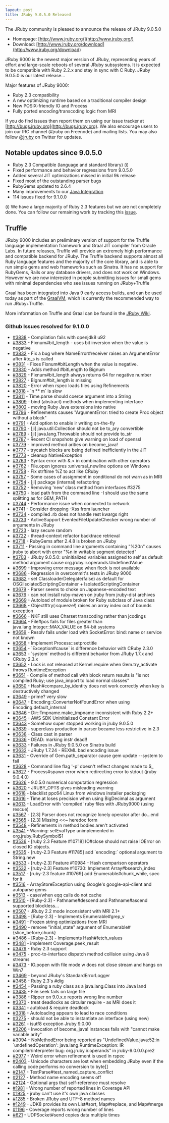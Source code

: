 ```yaml
---
layout: post
title: JRuby 9.0.5.0 Released
---
```

The JRuby community is pleased to announce the release of JRuby 9.0.5.0

- Homepage: [http://www.jruby.org/](http://www.jruby.org/)
- Download: [http://www.jruby.org/download](http://www.jruby.org/download)

JRuby 9000 is the newest major version of JRuby, representing years of effort and large-scale reboots of several JRuby subsystems.  It is expected to be compatible with Ruby 2.2.x and stay in sync with C Ruby.  JRuby 9.0.5.0 is our latest release...

Major features of JRuby 9000:

- Ruby 2.3 compatibility
- A new optimizing runtime based on a traditional compiler design
- New POSIX-friendly IO and Process
- Fully ported encoding/transcoding logic from MRI

If you do find issues then report them on using our issue tracker at [http://bugs.jruby.org](http://bugs.jruby.org). We also encourage users to join our IRC channel (#jruby on Freenode) and mailing lists. You may also follow [@jruby](https://twitter.com/jruby) on Twitter for updates.

## Notable updates since 9.0.5.0

- Ruby 2.3 Compatible (language and standard library) (i)
- Fixed performance and behavior regressions from 9.0.5.0
- Added several JIT optimizations missed in initial 9k release
- Fixed most of the outstanding parser bugs
- RubyGems updated to 2.6.4
- Many improvements to our [Java Integration](https://github.com/jruby/jruby/wiki/JRuby-9.1.0.0-Release-Notes#java-integration)
- 114 issues fixed for 9.1.0.0


(i) We have a large majority of Ruby 2.3 features but we are not completely done.  You can follow our remaining work by tracking this [issue](https://github.com/jruby/jruby/issues/3816).


## Truffle

JRuby 9000 includes an preliminary version of support for the Truffle language implementation framework and Graal JIT compiler from Oracle Labs. In future releases, Truffle will provide an extremely high performance and compatible backend for JRuby. The Truffle backend supports almost all Ruby language features and the majority of the core library, and is able to run simple gems and web frameworks such as Sinatra. It has no support for RubyGems, Rails or any database drivers, and does not work on Windows. However we are now interested in people submitting issues for small gems with minimal dependencies who see issues running on JRuby+Truffle

Graal has been integrated into Java 9 early access builds, and can be used today as part of the [GraalVM](https://github.com/jruby/jruby/wiki/Downloading-GraalVM), which is currently the recommended way to run JRuby+Truffle.

More information on Truffle and Graal can be found in the [JRuby Wiki](https://github.com/jruby/jruby/wiki/Truffle).

### Github Issues resolved for 9.1.0.0

<ul>
<li><a href="https://github.com/jruby/jruby/issues/3838">#3838</a> - Compilation fails with openjdk8 u92</li>
<li><a href="https://github.com/jruby/jruby/pull/3833">#3833</a> - Fixnum#bit_length - uses bit inversion when the value is negative</li>
<li><a href="https://github.com/jruby/jruby/pull/3832">#3832</a> - Fix a bug where NameError#receiver raises an ArgumentError after #to_s is called</li>
<li><a href="https://github.com/jruby/jruby/pull/3831">#3831</a> - Fixes Fixnum#bitLength when the value is negative.</li>
<li><a href="https://github.com/jruby/jruby/pull/3830">#3830</a> - Adds method #bitLength to Bignum</li>
<li><a href="https://github.com/jruby/jruby/issues/3829">#3829</a> - Fixnum#bit_length always returns 64 for negative number</li>
<li><a href="https://github.com/jruby/jruby/issues/3827">#3827</a> - Bignum#bit_length is missing</li>
<li><a href="https://github.com/jruby/jruby/issues/3820">#3820</a> - Error when rspec loads files using Refinements</li>
<li><a href="https://github.com/jruby/jruby/issues/3818">#3818</a> - `n ** m` is slow</li>
<li><a href="https://github.com/jruby/jruby/issues/3811">#3811</a> - Time.parse should coerce argument into a String</li>
<li><a href="https://github.com/jruby/jruby/pull/3809">#3809</a> - bind (abstract) methods when implementing interface</li>
<li><a href="https://github.com/jruby/jruby/pull/3802">#3802</a> - moving Ruby Java extensions into native</li>
<li><a href="https://github.com/jruby/jruby/issues/3796">#3796</a> - Refinements causes "ArgumentError: tried to create Proc object without a block"</li>
<li><a href="https://github.com/jruby/jruby/pull/3791">#3791</a> - Add option to enable ir writing on-the-fly</li>
<li><a href="https://github.com/jruby/jruby/issues/3790">#3790</a> - [ji] java.util.Collection should not be to_ary convertible</li>
<li><a href="https://github.com/jruby/jruby/issues/3789">#3789</a> - [ji] java.lang.Throwable should not provide to_str</li>
<li><a href="https://github.com/jruby/jruby/issues/3787">#3787</a> - Recent CI snapshots give warning on load of openssl</li>
<li><a href="https://github.com/jruby/jruby/pull/3779">#3779</a> - improved method arities on become_java!</li>
<li><a href="https://github.com/jruby/jruby/issues/3777">#3777</a> - trycatch blocks are being defined inefficiently in the JIT</li>
<li><a href="https://github.com/jruby/jruby/pull/3773">#3773</a> - cleanup NativeException</li>
<li><a href="https://github.com/jruby/jruby/issues/3763">#3763</a> - Syntax error with &.< in combination with other operators</li>
<li><a href="https://github.com/jruby/jruby/issues/3762">#3762</a> - File.open ignores :universal_newline options on Windows</li>
<li><a href="https://github.com/jruby/jruby/pull/3758">#3758</a> - Fix strftime %Z to act like CRuby</li>
<li><a href="https://github.com/jruby/jruby/issues/3757">#3757</a> - Some cases of assignment in conditional do not warn as in MRI</li>
<li><a href="https://github.com/jruby/jruby/pull/3754">#3754</a> - [ji] package (internal) refactoring</li>
<li><a href="https://github.com/jruby/jruby/pull/3752">#3752</a> - Removing 'new' class method from interfaces #3275</li>
<li><a href="https://github.com/jruby/jruby/issues/3750">#3750</a> - load path from the command line -I should use the same splitting as for GEM_PATH</li>
<li><a href="https://github.com/jruby/jruby/issues/3744">#3744</a> - Performance issue when connected to network</li>
<li><a href="https://github.com/jruby/jruby/issues/3741">#3741</a> - Consider dropping -Xss from launcher</li>
<li><a href="https://github.com/jruby/jruby/issues/3734">#3734</a> - compiled .rb does not handle rest kwargs right</li>
<li><a href="https://github.com/jruby/jruby/issues/3733">#3733</a> - ActiveSupport EventedFileUpdateChecker wrong number of arguments in JRuby</li>
<li><a href="https://github.com/jruby/jruby/pull/3723">#3723</a> -  lazy secure random</li>
<li><a href="https://github.com/jruby/jruby/pull/3722">#3722</a> - thread-context refactor backtrace retrieval</li>
<li><a href="https://github.com/jruby/jruby/issues/3718">#3718</a> - RubyGems after 2.4.8 is broken on JRuby</li>
<li><a href="https://github.com/jruby/jruby/issues/3711">#3711</a> - Passing in command line arguments containing "%20n" causes jruby to abort with error "%n in writable segment detected"</li>
<li><a href="https://github.com/jruby/jruby/issues/3703">#3703</a> - JRuby 9.0.5.0: uninitialized variables assigned to self as default method argument cause org.jruby.ir.operands.UndefinedValue</li>
<li><a href="https://github.com/jruby/jruby/issues/3699">#3699</a> - Improving error message when flock is not available</li>
<li><a href="https://github.com/jruby/jruby/issues/3686">#3686</a> - Regression in overcommit's tests in JRuby 9000</li>
<li><a href="https://github.com/jruby/jruby/issues/3682">#3682</a> - set ClassloaderDelegate(false) as default for OSGiIsolatedScriptingContainer + IsolatedScriptingContainer</li>
<li><a href="https://github.com/jruby/jruby/issues/3679">#3679</a> - Parser seems to choke on Japanese-encoded text</li>
<li><a href="https://github.com/jruby/jruby/issues/3676">#3676</a> - can not install ruby-maven on jruby from jruby-dist archives</li>
<li><a href="https://github.com/jruby/jruby/issues/3669">#3669</a> - Autoload of module broken for Ruby subclass of Java class</li>
<li><a href="https://github.com/jruby/jruby/issues/3668">#3668</a> - Object#try(:squeeze!) raises an array index out of bounds exception</li>
<li><a href="https://github.com/jruby/jruby/issues/3666">#3666</a> - NKF still uses Charset transcoding rather than jcodings</li>
<li><a href="https://github.com/jruby/jruby/issues/3664">#3664</a> - File#pos fails for files greater than java.lang.Integer::MAX_VALUE on 64-bit systems</li>
<li><a href="https://github.com/jruby/jruby/issues/3659">#3659</a> - Resolv fails under load with SocketError: bind: name or service not known</li>
<li><a href="https://github.com/jruby/jruby/issues/3658">#3658</a> - Implement Process::setproctitle</li>
<li><a href="https://github.com/jruby/jruby/issues/3654">#3654</a> - `Exception#cause` is difference behavior with CRuby 2.3.0</li>
<li><a href="https://github.com/jruby/jruby/issues/3653">#3653</a> - `system` method is different behavior from JRuby 1.7.x and CRuby 2.3.x</li>
<li><a href="https://github.com/jruby/jruby/issues/3652">#3652</a> - Lock is not released at Kernel.require when Gem.try_activate throws RuntimeException</li>
<li><a href="https://github.com/jruby/jruby/issues/3651">#3651</a> - Compile of method call with block return results is "is not compiled Ruby; use java_import to load normal classes"</li>
<li><a href="https://github.com/jruby/jruby/issues/3650">#3650</a> - Hash#compare_by_identity does not work correctly when key is destructively changed</li>
<li><a href="https://github.com/jruby/jruby/issues/3649">#3649</a> - prime? very slow</li>
<li><a href="https://github.com/jruby/jruby/issues/3647">#3647</a> - Encoding::ConverterNotFoundError when using Encoding.default_internal</li>
<li><a href="https://github.com/jruby/jruby/issues/3646">#3646</a> - Dir::Tmpname.make_tmpname inconsistent with Ruby 2.2+</li>
<li><a href="https://github.com/jruby/jruby/issues/3645">#3645</a> - AWS SDK Uninitialized Constant Error</li>
<li><a href="https://github.com/jruby/jruby/issues/3643">#3643</a> - Somehow super stopped working in jruby 9.0.5.0</li>
<li><a href="https://github.com/jruby/jruby/issues/3639">#3639</a> - superclass production in parser became less restrictive in 2.3</li>
<li><a href="https://github.com/jruby/jruby/issues/3638">#3638</a> - Class cast in parser</li>
<li><a href="https://github.com/jruby/jruby/issues/3636">#3636</a> - DEAD: marking instr dead!!</li>
<li><a href="https://github.com/jruby/jruby/issues/3633">#3633</a> - Failures in JRuby 9.0.5.0 on Sinatra build</li>
<li><a href="https://github.com/jruby/jruby/issues/3632">#3632</a> - JRuby 1.7.24 - REXML bad encoding issue</li>
<li><a href="https://github.com/jruby/jruby/issues/3631">#3631</a> - Override of Gem.path_separator cause gem update --system to fail</li>
<li><a href="https://github.com/jruby/jruby/issues/3628">#3628</a> - Command line flag '-p' doesn't reflect changes made to $_</li>
<li><a href="https://github.com/jruby/jruby/issues/3627">#3627</a> - Process#spawn error when redirecting error to stdout (jruby 9.0.4.0)</li>
<li><a href="https://github.com/jruby/jruby/issues/3626">#3626</a> - 9.0.5.0 numerical computation regression</li>
<li><a href="https://github.com/jruby/jruby/issues/3620">#3620</a> - JRUBY_OPTS gives misleading warning</li>
<li><a href="https://github.com/jruby/jruby/issues/3618">#3618</a> - blacklist ppc64 Linux from windows installer packaging</li>
<li><a href="https://github.com/jruby/jruby/issues/3616">#3616</a> - Time.at loses precision when using BigDecimal as argument</li>
<li><a href="https://github.com/jruby/jruby/issues/3613">#3613</a> - LoadError with 'compiled' ruby files with JRuby9000 (using rescue)</li>
<li><a href="https://github.com/jruby/jruby/issues/3567">#3567</a> - [2.3] Parser does not recognize lonely operator after do...end</li>
<li><a href="https://github.com/jruby/jruby/issues/3565">#3565</a> - [2.3] Missing <<~ heredoc form</li>
<li><a href="https://github.com/jruby/jruby/issues/3548">#3548</a> - Refinements in method bodies aren't activated</li>
<li><a href="https://github.com/jruby/jruby/issues/3541">#3541</a> - Warning: setEvalType unimplemented in org.jruby.RubySymbol$1</li>
<li><a href="https://github.com/jruby/jruby/pull/3536">#3536</a> - [ruby 2.3 Feature #10718] IO#close should not raise IOError on closed IO objects.</li>
<li><a href="https://github.com/jruby/jruby/pull/3535">#3535</a> - [ruby-2.3 Feature #11785] add `encoding:` optional argument to String.new</li>
<li><a href="https://github.com/jruby/jruby/pull/3533">#3533</a> - [ruby-2.3] Feature #10984 - Hash comparison operators</li>
<li><a href="https://github.com/jruby/jruby/pull/3532">#3532</a> - [ruby-2.3] Feature #10730: Implement Array#bsearch_index</li>
<li><a href="https://github.com/jruby/jruby/pull/3517">#3517</a> - [ruby-2.3 feature #10769] add Enumerable#chunk_while, spec for it</li>
<li><a href="https://github.com/jruby/jruby/issues/3516">#3516</a> - ArrayStoreException using Google's google-api-client and autoparse gems</li>
<li><a href="https://github.com/jruby/jruby/issues/3513">#3513</a> - case/when eqq calls do not cache</li>
<li><a href="https://github.com/jruby/jruby/pull/3510">#3510</a> - [Ruby-2.3] - Pathname#descend and Pathname#ascend supported blockless…</li>
<li><a href="https://github.com/jruby/jruby/issues/3507">#3507</a> - JRuby 2.2 mode inconsistent with MRI 2.1+</li>
<li><a href="https://github.com/jruby/jruby/pull/3498">#3498</a> - [Ruby-2.3] - Implements Enumerable#grep_v</li>
<li><a href="https://github.com/jruby/jruby/issues/3491">#3491</a> - Frozen string optimizations from MRI</li>
<li><a href="https://github.com/jruby/jruby/pull/3490">#3490</a> - remove "initial_state" argument of Enumerable#{slice_before,chunk}</li>
<li><a href="https://github.com/jruby/jruby/pull/3486">#3486</a> - [Ruby-2.3] - Implements Hash#fetch_values</li>
<li><a href="https://github.com/jruby/jruby/pull/3481">#3481</a> - implement Coverage.peek_result</li>
<li><a href="https://github.com/jruby/jruby/issues/3479">#3479</a> - Ruby 2.3 support</li>
<li><a href="https://github.com/jruby/jruby/issues/3475">#3475</a> - proc-to-interface dispatch method collision using Java 8 streams</li>
<li><a href="https://github.com/jruby/jruby/issues/3473">#3473</a> - IO.popen with file mode w does not close stream and hangs on Win7</li>
<li><a href="https://github.com/jruby/jruby/pull/3469">#3469</a> - beyond JRuby's StandardErrorLogger</li>
<li><a href="https://github.com/jruby/jruby/pull/3458">#3458</a> - Ruby 2.3's #dig</li>
<li><a href="https://github.com/jruby/jruby/issues/3454">#3454</a> - Passing a ruby class as a java.lang.Class into Java land</li>
<li><a href="https://github.com/jruby/jruby/issues/3435">#3435</a> - File.seek fails on large file</li>
<li><a href="https://github.com/jruby/jruby/issues/3386">#3386</a> - Ripper on 9.0.x.x reports wrong line number</li>
<li><a href="https://github.com/jruby/jruby/pull/3370">#3370</a> - treat deadlocks as circular require - as MRI does it</li>
<li><a href="https://github.com/jruby/jruby/issues/3341">#3341</a> - autoload & require deadlock</li>
<li><a href="https://github.com/jruby/jruby/issues/3318">#3318</a> - Autoloading appears to lead to race conditions</li>
<li><a href="https://github.com/jruby/jruby/issues/3275">#3275</a> - should not be able to instantiate an interface (using new)</li>
<li><a href="https://github.com/jruby/jruby/issues/3261">#3261</a> - isutf8 exception Jruby 9.0.00</li>
<li><a href="https://github.com/jruby/jruby/issues/3206">#3206</a> - Invocation of become_java! instances fails with "cannot make variable arity"</li>
<li><a href="https://github.com/jruby/jruby/issues/3094">#3094</a> - NoMethodError being reported as "UndefinedValue.java:52:in `undefinedOperation': java.lang.RuntimeException: IR compiler/interpreter bug: org.jruby.ir.operands” in jruby-9.0.0.0.pre2</li>
<li><a href="https://github.com/jruby/jruby/issues/2977">#2977</a> - Weird error when refinement is used in rspec</li>
<li><a href="https://github.com/jruby/jruby/issues/2403">#2403</a> - Unicode characters are lost when embedding JRuby even if the calling code performs no conversion to byte[]</li>
<li><a href="https://github.com/jruby/jruby/issues/2147">#2147</a> - TestParse#test_named_capture_conflict</li>
<li><a href="https://github.com/jruby/jruby/issues/2127">#2127</a> - Method name encoding seems off</li>
<li><a href="https://github.com/jruby/jruby/issues/2124">#2124</a> - Optional args that self-reference must resolve</li>
<li><a href="https://github.com/jruby/jruby/issues/1981">#1981</a> - Wrong number of reported lines in Coverage API</li>
<li><a href="https://github.com/jruby/jruby/issues/1925">#1925</a> - jruby can't use it's own java classes</li>
<li><a href="https://github.com/jruby/jruby/issues/1285">#1285</a> - Broken JRuby and UTF-8 method names</li>
<li><a href="https://github.com/jruby/jruby/issues/1249">#1249</a> - JDK8 provides its own List#sort, Map#replace, and Map#merge</li>
<li><a href="https://github.com/jruby/jruby/issues/1196">#1196</a> - Coverage reports wrong number of lines</li>
<li><a href="https://github.com/jruby/jruby/issues/621">#621</a> - UDPSocket#send copies data multiple times</li>
</ul>
